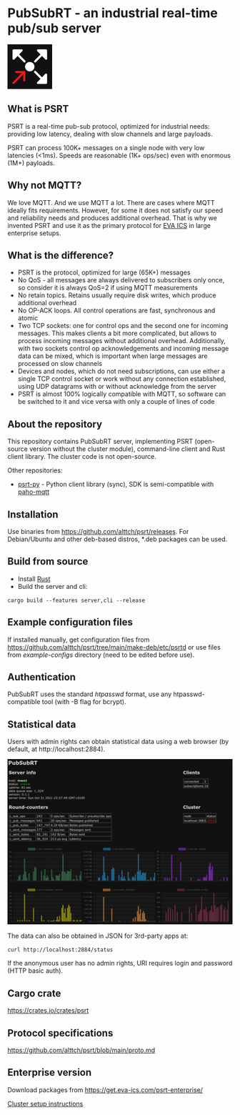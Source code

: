 # PubSubRT - an industrial real-time pub/sub server

<img src="https://raw.githubusercontent.com/alttch/psrt/main/psrt-logo.png"
width="100" />

## What is PSRT

PSRT is a real-time pub-sub protocol, optimized for industrial needs: providing
low latency, dealing with slow channels and large payloads.

PSRT can process 100K+ messages on a single node with very low latencies
(<1ms). Speeds are reasonable (1K+ ops/sec) even with enormous (1M+) payloads.

## Why not MQTT?

We love MQTT. And we use MQTT a lot. There are cases where MQTT ideally fits
requirements. However, for some it does not satisfy our speed and reliability
needs and produces additional overhead. That is why we invented PSRT and use it
as the primary protocol for [EVA ICS](https://www.eva-ics.com) in large
enterprise setups.

## What is the difference?

* PSRT is the protocol, optimized for large (65K+) messages
* No QoS - all messages are always delivered to subscribers only once, so
  consider it is always QoS=2 if using MQTT measurements
* No retain topics. Retains usually require disk writes, which produce
  additional overhead
* No OP-ACK loops. All control operations are fast, synchronous and atomic
* Two TCP sockets: one for control ops and the second one for incoming
  messages. This makes clients a bit more complicated, but allows to process
  incoming messages without additional overhead. Additionally, with two sockets
  control op acknowledgements and incoming message data can be mixed, which is
  important when large messages are processed on slow channels
* Devices and nodes, which do not need subscriptions, can use either a single
  TCP control socket or work without any connection established, using UDP
  datagrams with or without acknowledge from the server
* PSRT is almost 100% logically compatible with MQTT, so software can be
  switched to it and vice versa with only a couple of lines of code

## About the repository

This repository contains PubSubRT server, implementing PSRT (open-source
version without the cluster module), command-line client and Rust client
library. The cluster code is not open-source.

Other repositories:

* [psrt-py](https://github.com/alttch/psrt-py) - Python client library (sync),
  SDK is semi-compatible with
  [paho-mqtt](https://github.com/eclipse/paho.mqtt.python)

## Installation

Use binaries from <https://github.com/alttch/psrt/releases>. For Debian/Ubuntu
and other deb-based distros, *.deb packages can be used.

## Build from source

* Install [Rust](https://www.rust-lang.org/tools/install)
* Build the server and cli:

```shell
cargo build --features server,cli --release
```

## Example configuration files

If installed manually, get configuration files from
<https://github.com/alttch/psrt/tree/main/make-deb/etc/psrtd> or use files from
*example-configs* directory (need to be edited before use).

## Authentication

PubSubRT uses the standard *htpasswd* format, use any htpasswd-compatible tool
(with -B flag for bcrypt).

## Statistical data

Users with admin rights can obtain statistical data using a web browser (by
default, at http://localhost:2884).

<img
src="https://raw.githubusercontent.com/alttch/psrt/main/status-preview.png"
width="750" />

The data can also be obtained in JSON for 3rd-party apps at:

```shell
curl http://localhost:2884/status
```

If the anonymous user has no admin rights, URI requires login and password
(HTTP basic auth).

## Cargo crate

<https://crates.io/crates/psrt>

## Protocol specifications

<https://github.com/alttch/psrt/blob/main/proto.md>

## Enterprise version

Download packages from <https://get.eva-ics.com/psrt-enterprise/>

[Cluster setup
instructions](https://github.com/alttch/psrt/blob/main/cluster.md)
